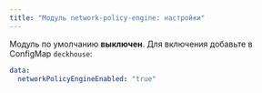 ```yaml
---
title: "Модуль network-policy-engine: настройки"
---
```


Модуль по умолчанию **выключен**. Для включения добавьте в ConfigMap `deckhouse`:

```yaml
data:
  networkPolicyEngineEnabled: "true"
```

